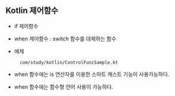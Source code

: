 ## Kotlin 제어함수

* if 제어함수
* when 제어함수 : switch 함수를 대체하는 함수
* 예제
    
        com/study/kotlin/ControlFuncSample.kt
        
* when 함수에는 is 연산자를 이용한 스마트 캐스트 기능이 사용가능하다.
* when 함수에는 함수형 언어 사용이 가능하다.
